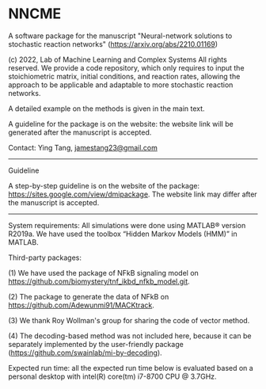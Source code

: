 # NNCME
A software package for the manuscript "Neural-network solutions to stochastic reaction networks" (https://arxiv.org/abs/2210.01169)

(c) 2022, Lab of Machine Learning and Complex Systems
All rights reserved. 
We provide a code repository, which only requires to input the stoichiometric matrix, initial conditions, and reaction rates, allowing the approach to be applicable and adaptable to more stochastic reaction networks.

A detailed example on the methods is given in the main text. 

A guideline for the package is on the website: the website link will be generated after the manuscript is accepted. 

Contact: Ying Tang, jamestang23@gmail.com

--------------------------------------------------------------------------------------------------------------------------------------------

Guideline

A step-by-step guideline is on the website of the package: https://sites.google.com/view/dmipackage. The website link may differ after the manuscript is accepted.

--------------------------------------------------------------------------------------------------------------------------------------------

System requirements: 
All simulations were done using MATLAB® version R2019a.
We have used the toolbox “Hidden Markov Models (HMM)” in MATLAB.

Third-party packages: 

 (1) We have used the package of NFkB signaling model on https://github.com/biomystery/tnf_ikbd_nfkb_model.git.
 
 (2) The package to generate the data of NFkB on https://github.com/Adewunmi91/MACKtrack.
 
 (3) We thank Roy Wollman's group for sharing the code of vector method.
 
 (4) The decoding-based method was not included here, because it can be separately implemented by the user-friendly package (https://github.com/swainlab/mi-by-decoding).

Expected run time: all the expected run time below is evaluated based on a personal desktop with intel(R) core(tm) i7-8700 CPU @ 3.7GHz.
